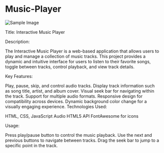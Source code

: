 # Music-Player
![Sample Image](images/sample.png)


Title: Interactive Music Player

Description:

The Interactive Music Player is a web-based application that allows users to play and manage a collection of music tracks. This project provides a dynamic and intuitive interface for users to listen to their favorite songs, toggle between tracks, control playback, and view track details.

Key Features:

Play, pause, skip, and control audio tracks.
Display track information such as song title, artist, and album cover.
Visual seek bar for navigating within the track.
Support for multiple audio formats.
Responsive design for compatibility across devices.
Dynamic background color change for a visually engaging experience.
Technologies Used:

HTML, CSS, JavaScript
Audio HTML5 API
FontAwesome for icons

Usage:

Press play/pause button to control the music playback.
Use the next and previous buttons to navigate between tracks.
Drag the seek bar to jump to a specific point in the track.

